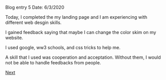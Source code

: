Blog entry 5                                  Date: 6/3/2020

Today, I completed the my landing page and I am experiencing with different web desgin skills.  

I gained feedback saying that maybe I can change the color skim on my website. 

I used google, ww3 schools, and css tricks to help me.   

A skill that I used was cooperation and acceptation. Without them, I would not be able to handle feedbacks from people.

[Next](entry6.md)